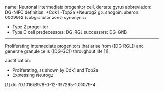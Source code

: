 name: Neuronal intermediate progenitor cell, dentate gyrus
abbreviation: DG-NIPC
definition: +Cdk1 +Top2a +Neurog2
go:
shogoin: 
uberon: 0009952 (subgranular zone)
synonyms:
- Type 2 progenitor
- Type C cell
predecessors: DG-RGL
successors: DG-GNB
---

Proliferating intermediate progenitors that arise from ([DG-RGL]) and generate granule cells ([DG-GC]) throughout life [1].

Justification:

* Proliferating, as shown by Cdk1 and Top2a
* Expressing Neurog2


[1] doi:10.1016/B978-0-12-397265-1.00079-4 